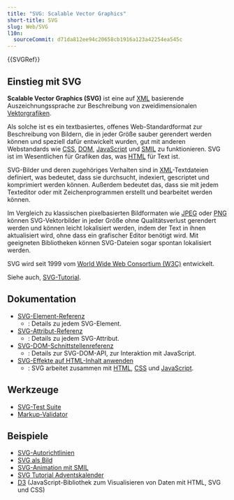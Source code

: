 ```yaml
---
title: "SVG: Scalable Vector Graphics"
short-title: SVG
slug: Web/SVG
l10n:
  sourceCommit: d71da812ee94c20658cb1916a123a42254ea545c
---
```


{{SVGRef}}

## Einstieg mit SVG

**Scalable Vector Graphics (SVG)** ist eine auf [XML](/de/docs/Web/XML) basierende Auszeichnungssprache zur Beschreibung von zweidimensionalen [Vektorgrafiken](https://de.wikipedia.org/wiki/Vektorgrafik).

Als solche ist es ein textbasiertes, offenes Web-Standardformat zur Beschreibung von Bildern, die in jeder Größe sauber gerendert werden können und speziell dafür entwickelt wurden, gut mit anderen Webstandards wie [CSS](/de/docs/Web/CSS), [DOM](/de/docs/Web/API/Document_Object_Model), [JavaScript](/de/docs/Web/JavaScript) und [SMIL](/de/docs/Web/SVG/SVG_animation_with_SMIL) zu funktionieren. SVG ist im Wesentlichen für Grafiken das, was [HTML](/de/docs/Web/HTML) für Text ist.

SVG-Bilder und deren zugehöriges Verhalten sind in [XML](/de/docs/Web/XML)-Textdateien definiert, was bedeutet, dass sie durchsucht, indexiert, gescriptet und komprimiert werden können. Außerdem bedeutet das, dass sie mit jedem Texteditor oder mit Zeichenprogrammen erstellt und bearbeitet werden können.

Im Vergleich zu klassischen pixelbasierten Bildformaten wie [JPEG](/de/docs/Glossary/JPEG) oder [PNG](/de/docs/Glossary/PNG) können SVG-Vektorbilder in jeder Größe ohne Qualitätsverlust gerendert werden und können leicht lokalisiert werden, indem der Text in ihnen aktualisiert wird, ohne dass ein grafischer Editor benötigt wird. Mit geeigneten Bibliotheken können SVG-Dateien sogar spontan lokalisiert werden.

SVG wird seit 1999 vom [World Wide Web Consortium (W3C)](https://www.w3.org/) entwickelt.

Siehe auch, [SVG-Tutorial](/de/docs/Web/SVG/Tutorial).

## Dokumentation

- [SVG-Element-Referenz](/de/docs/Web/SVG/Element)
  - : Details zu jedem SVG-Element.
- [SVG-Attribut-Referenz](/de/docs/Web/SVG/Attribute)
  - : Details zu jedem SVG-Attribut.
- [SVG-DOM-Schnittstellenreferenz](/de/docs/Web/API/Document_Object_Model#svg_dom)
  - : Details zur SVG-DOM-API, zur Interaktion mit JavaScript.
- [SVG-Effekte auf HTML-Inhalt anwenden](/de/docs/Web/SVG/Applying_SVG_effects_to_HTML_content)
  - : SVG arbeitet zusammen mit [HTML](/de/docs/Glossary/HTML), [CSS](/de/docs/Glossary/CSS) und [JavaScript](/de/docs/Glossary/JavaScript).

## Werkzeuge

- [SVG-Test Suite](https://github.com/w3c/svgwg/wiki/Testing)
- [Markup-Validator](https://validator.w3.org/#validate_by_input)

## Beispiele

- [SVG-Autorichtlinien](https://jwatt.org/svg/authoring/)
- [SVG als Bild](/de/docs/Web/SVG/SVG_as_an_Image)
- [SVG-Animation mit SMIL](/de/docs/Web/SVG/SVG_animation_with_SMIL)
- [SVG Tutorial Adventskalender](https://svg-tutorial.com/)
- [D3](https://d3js.org/) (JavaScript-Bibliothek zum Visualisieren von Daten mit HTML, SVG und CSS)
